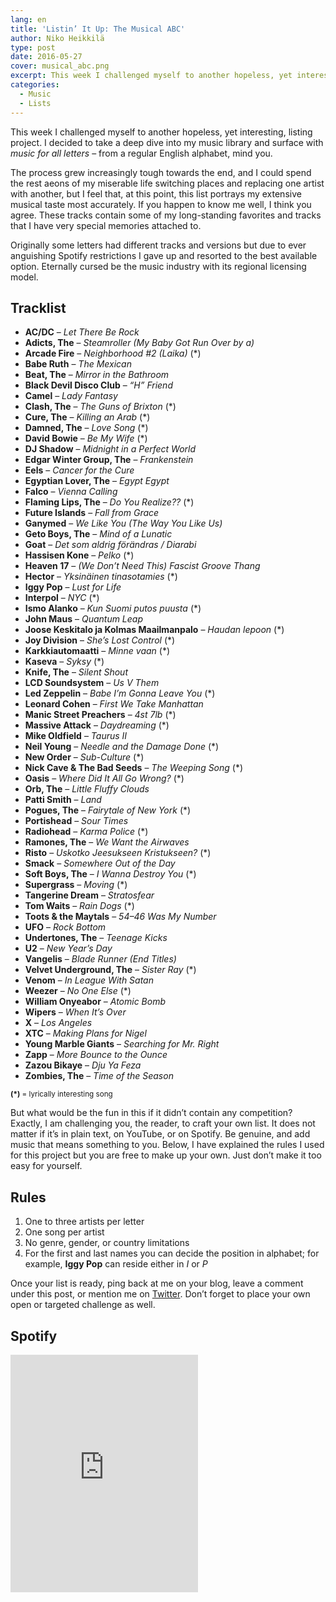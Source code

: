 ```yaml
---
lang: en
title: 'Listin’ It Up: The Musical ABC'
author: Niko Heikkilä
type: post
date: 2016-05-27
cover: musical_abc.png
excerpt: This week I challenged myself to another hopeless, yet interesting, listing project.
categories:
  - Music
  - Lists
---
```


This week I challenged myself to another hopeless, yet interesting, listing project. I decided to take a deep dive into my music library and surface with _music for all letters_ – from a regular English alphabet, mind you.

The process grew increasingly tough towards the end, and I could spend the rest aeons of my miserable life switching places and replacing one artist with another, but I feel that, at this point, this list portrays my extensive musical taste most accurately. If you happen to know me well, I think you agree. These tracks contain some of my long-standing favorites and tracks that I have very special memories attached to.

Originally some letters had different tracks and versions but due to ever anguishing Spotify restrictions I gave up and resorted to the best available option. Eternally cursed be the music industry with its regional licensing model.

## Tracklist

- **AC/DC** – _Let There Be Rock_
- **Adicts, The** – _Steamroller (My Baby Got Run Over by a)_
- **Arcade Fire** – _Neighborhood #2 (Laika)_ (*)
- **Babe Ruth** – _The Mexican_
- **Beat, The** – _Mirror in the Bathroom_
- **Black Devil Disco Club** – _“H” Friend_
- **Camel** – _Lady Fantasy_
- **Clash, The** – _The Guns of Brixton_ (*)
- **Cure, The** – _Killing an Arab_ (*)
- **Damned, The** – _Love Song_ (*)
- **David Bowie** – _Be My Wife_ (*)
- **DJ Shadow** – _Midnight in a Perfect World_
- **Edgar Winter Group, The** – _Frankenstein_
- **Eels** – _Cancer for the Cure_
- **Egyptian Lover, The** – _Egypt Egypt_
- **Falco** – _Vienna Calling_
- **Flaming Lips, The** – _Do You Realize??_ (*)
- **Future Islands** – _Fall from Grace_
- **Ganymed** – _We Like You (The Way You Like Us)_
- **Geto Boys, The** – _Mind of a Lunatic_
- **Goat** – _Det som aldrig förändras / Diarabi_
- **Hassisen Kone** – _Pelko_ (*)
- **Heaven 17** – _(We Don’t Need This) Fascist Groove Thang_
- **Hector** &#8211; _Yksinäinen tinasotamies_ (*)
- **Iggy Pop** – _Lust for Life_
- **Interpol** – _NYC_ (*)
- **Ismo Alanko** – _Kun Suomi putos puusta_ (*)
- **John Maus** – _Quantum Leap_
- **Joose Keskitalo ja Kolmas Maailmanpalo** – _Haudan lepoon_ (*)
- **Joy Division** – _She’s Lost Control_ (*)
- **Karkkiautomaatti** – _Minne vaan_ (*)
- **Kaseva** – _Syksy_ (*)
- **Knife, The** – _Silent Shout_
- **LCD Soundsystem** – _Us V Them_
- **Led Zeppelin** – _Babe I’m Gonna Leave You_ (*)
- **Leonard Cohen** – _First We Take Manhattan_
- **Manic Street Preachers** – _4st 7lb_ (*)
- **Massive Attack** – _Daydreaming_ (*)
- **Mike Oldfield** – _Taurus II_
- **Neil Young** – _Needle and the Damage Done_ (*)
- **New Order** – _Sub-Culture_ (*)
- **Nick Cave & The Bad Seeds** – _The Weeping Song_ (*)
- **Oasis** – _Where Did It All Go Wrong?_ (*)
- **Orb, The** – _Little Fluffy Clouds_
- **Patti Smith** – _Land_
- **Pogues, The** – _Fairytale of New York_ (*)
- **Portishead** – _Sour Times_
- **Radiohead** – _Karma Police_ (*)
- **Ramones, The** – _We Want the Airwaves_
- **Risto** – _Uskotko Jeesukseen Kristukseen?_ (*)
- **Smack** – _Somewhere Out of the Day_
- **Soft Boys, The** – _I Wanna Destroy You_ (*)
- **Supergrass** – _Moving_ (*)
- **Tangerine Dream** – _Stratosfear_
- **Tom Waits** – _Rain Dogs_ (*)
- **Toots & the Maytals** – _54–46 Was My Number_
- **UFO** – _Rock Bottom_
- **Undertones, The** – _Teenage Kicks_
- **U2** – _New Year’s Day_
- **Vangelis** – _Blade Runner (End Titles)_
- **Velvet Underground, The** – _Sister Ray_ (*)
- **Venom** – _In League With Satan_
- **Weezer** – _No One Else_ (*)
- **William Onyeabor** – _Atomic Bomb_
- **Wipers** – _When It’s Over_
- **X** – _Los Angeles_
- **XTC** – _Making Plans for Nigel_
- **Young Marble Giants** – _Searching for Mr. Right_
- **Zapp** – _More Bounce to the Ounce_
- **Zazou Bikaye** – _Dju Ya Feza_
- **Zombies, The** – _Time of the Season_

<small><strong>(*)</strong> = lyrically interesting song</small>

But what would be the fun in this if it didn’t contain any competition? Exactly, I am challenging you, the reader, to craft your own list. It does not matter if it’s in plain text, on YouTube, or on Spotify. Be genuine, and add music that means something to you. Below, I have explained the rules I used for this project but you are free to make up your own. Just don’t make it too easy for yourself.

## Rules

1. One to three artists per letter
2. One song per artist
3. No genre, gender, or country limitations
4. For the first and last names you can decide the position in alphabet; for example, **Iggy Pop** can reside either in _I_ or _P_

Once your list is ready, ping back at me on your blog, leave a comment under this post, or mention me on [Twitter](https://twitter.com/nikoheikkila). Don’t forget to place your own open or targeted challenge as well.

## Spotify

<iframe title="Playlist" src="https://embed.spotify.com/?uri=spotify:user:razorman:playlist:1D3e493CrlnHuDN0vFcC9r" width="300" height="380" frameborder="0" allowtransparency="true"></iframe>
